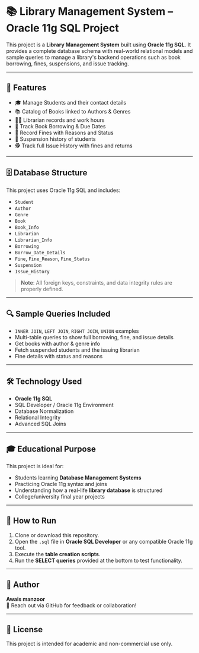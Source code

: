 # 📚 Library Management System – Oracle 11g SQL Project

This project is a **Library Management System** built using **Oracle 11g SQL**. It provides a complete database schema with real-world relational models and sample queries to manage a library's backend operations such as book borrowing, fines, suspensions, and issue tracking.

---

## 📌 Features

- 🎓 Manage Students and their contact details
- 📚 Catalog of Books linked to Authors & Genres
- 👩‍💼 Librarian records and work hours
- 📅 Track Book Borrowing & Due Dates
- 💸 Record Fines with Reasons and Status
- 🚫 Suspension history of students
- 🕵️ Track full Issue History with fines and returns

---

## 🗄️ Database Structure

This project uses Oracle 11g SQL and includes:

- `Student`
- `Author`
- `Genre`
- `Book`
- `Book_Info`
- `Librarian`
- `Librarian_Info`
- `Borrowing`
- `Borrow_Date_Details`
- `Fine`, `Fine_Reason`, `Fine_Status`
- `Suspension`
- `Issue_History`

> **Note**: All foreign keys, constraints, and data integrity rules are properly defined.

---

## 🔍 Sample Queries Included

- `INNER JOIN`, `LEFT JOIN`, `RIGHT JOIN`, `UNION` examples
- Multi-table queries to show full borrowing, fine, and issue details
- Get books with author & genre info
- Fetch suspended students and the issuing librarian
- Fine details with status and reasons

---

## 🛠️ Technology Used

- **Oracle 11g SQL**
- SQL Developer / Oracle 11g Environment
- Database Normalization
- Relational Integrity
- Advanced SQL Joins

---

## 🎓 Educational Purpose

This project is ideal for:

- Students learning **Database Management Systems**
- Practicing Oracle 11g syntax and joins
- Understanding how a real-life **library database** is structured
- College/university final year projects

---

## 📁 How to Run

1. Clone or download this repository.
2. Open the `.sql` file in **Oracle SQL Developer** or any compatible Oracle 11g tool.
3. Execute the **table creation scripts**.
4. Run the **SELECT queries** provided at the bottom to test functionality.

---

## 📧 Author

**Awais manzoor**  
💬 Reach out via GitHub for feedback or collaboration!

---

## 📝 License

This project is intended for academic and non-commercial use only.
